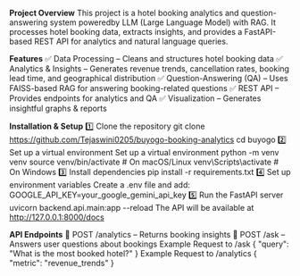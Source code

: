 **Project Overview**
This project is a hotel booking analytics and question-answering system poweredby LLM (Large Language Model) with RAG. It processes hotel booking data, extracts insights, and provides a FastAPI-based REST API for analytics and natural language queries.

**Features**
✅ Data Processing – Cleans and structures hotel booking data
✅ Analytics & Insights – Generates revenue trends, cancellation rates, booking lead time, and geographical distribution
✅ Question-Answering (QA) – Uses FAISS-based RAG for answering booking-related questions
✅ REST API – Provides endpoints for analytics and QA
✅ Visualization – Generates insightful graphs & reports

**Installation & Setup**
1️⃣ Clone the repository
git clone https://github.com/Tejaswini0205/buyogo-booking-analytics
cd buyogo
2️⃣ Set up a virtual environment
Set up a virtual environment
python -m venv venv
source venv/bin/activate   # On macOS/Linux
venv\Scripts\activate      # On Windows
3️⃣ Install dependencies
pip install -r requirements.txt
4️⃣ Set up environment variables
Create a .env file and add:
GOOGLE_API_KEY=your_google_gemini_api_key
5️⃣ Run the FastAPI server
uvicorn backend.api.main:app --reload
The API will be available at http://127.0.0.1:8000/docs

**API Endpoints**
📌 POST /analytics – Returns booking insights
📌 POST /ask – Answers user questions about bookings
Example Request to /ask
{
  "query": "What is the most booked hotel?"
}
Example Request to /analytics
{
  "metric": "revenue_trends"
}
